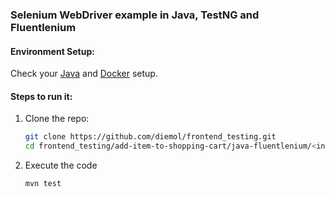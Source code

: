 ### Selenium WebDriver example in Java, TestNG and Fluentlenium

#### Environment Setup:

Check your [Java](https://github.com/diemol/frontend_testing#java) and [Docker](https://github.com/diemol/frontend_testing#docker) setup.

#### Steps to run it:

1. Clone the repo:

    ```sh
    git clone https://github.com/diemol/frontend_testing.git
    cd frontend_testing/add-item-to-shopping-cart/java-fluentlenium/<initial/complete>
    ```
1. Execute the code

	```sh
	mvn test
	```



